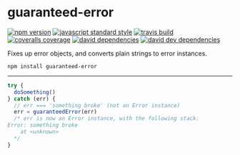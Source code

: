 guaranteed-error
===

[![npm version](https://img.shields.io/npm/v/guaranteed-error.svg?style=flat-square)](https://npmjs.com/package/guaranteed-error)
[![javascript standard style](https://img.shields.io/badge/code%20style-standard-blue.svg?style=flat-square)](http://standardjs.com/)
[![travis build](https://img.shields.io/travis/SEAPUNK/guaranteed-error/master.svg?style=flat-square)](https://travis-ci.org/SEAPUNK/guaranteed-error)
[![coveralls coverage](https://img.shields.io/coveralls/SEAPUNK/guaranteed-error.svg?style=flat-square)](https://coveralls.io/github/SEAPUNK/guaranteed-error)
[![david dependencies](https://david-dm.org/SEAPUNK/guaranteed-error.svg?style=flat-square)](https://david-dm.org/SEAPUNK/guaranteed-error)
[![david dev dependencies](https://david-dm.org/SEAPUNK/guaranteed-error/dev-status.svg?style=flat-square)](https://david-dm.org/SEAPUNK/guaranteed-error)

Fixes up error objects, and converts plain strings to error instances.

`npm install guaranteed-error`

---

```js
try {
  doSomething()
} catch (err) {
  // err === 'something broke' (not an Error instance)
  err = guaranteedError(err)
  /* err is now an Error instance, with the following stack:
Error: something broke
    at <unknown>
  */
}
```

